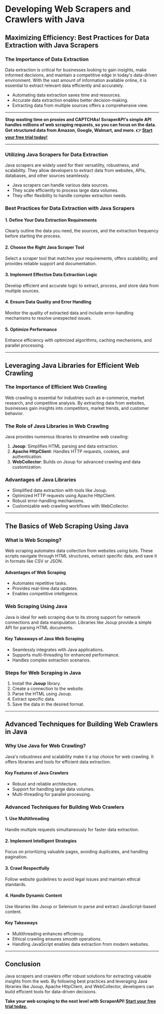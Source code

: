 # Developing Web Scrapers and Crawlers with Java

## Maximizing Efficiency: Best Practices for Data Extraction with Java Scrapers

### The Importance of Data Extraction

Data extraction is critical for businesses looking to gain insights, make informed decisions, and maintain a competitive edge in today's data-driven environment. With the vast amount of information available online, it is essential to extract relevant data efficiently and accurately.

- Automating data extraction saves time and resources.
- Accurate data extraction enables better decision-making.
- Extracting data from multiple sources offers a comprehensive view.

---

**Stop wasting time on proxies and CAPTCHAs! ScraperAPI's simple API handles millions of web scraping requests, so you can focus on the data. Get structured data from Amazon, Google, Walmart, and more. 👉 [Start your free trial today!](https://bit.ly/Scraperapi)**

---

### Utilizing Java Scrapers for Data Extraction

Java scrapers are widely used for their versatility, robustness, and scalability. They allow developers to extract data from websites, APIs, databases, and other sources seamlessly.

- Java scrapers can handle various data sources.
- They scale efficiently to process large data volumes.
- They offer flexibility to handle complex extraction needs.

### Best Practices for Data Extraction with Java Scrapers

#### 1. Define Your Data Extraction Requirements
Clearly outline the data you need, the sources, and the extraction frequency before starting the process.

#### 2. Choose the Right Java Scraper Tool
Select a scraper tool that matches your requirements, offers scalability, and provides reliable support and documentation.

#### 3. Implement Effective Data Extraction Logic
Develop efficient and accurate logic to extract, process, and store data from multiple sources.

#### 4. Ensure Data Quality and Error Handling
Monitor the quality of extracted data and include error-handling mechanisms to resolve unexpected issues.

#### 5. Optimize Performance
Enhance efficiency with optimized algorithms, caching mechanisms, and parallel processing.

---

## Leveraging Java Libraries for Efficient Web Crawling

### The Importance of Efficient Web Crawling

Web crawling is essential for industries such as e-commerce, market research, and competitive analysis. By extracting data from websites, businesses gain insights into competitors, market trends, and customer behavior.

### The Role of Java Libraries in Web Crawling

Java provides numerous libraries to streamline web crawling:

1. **Jsoup**: Simplifies HTML parsing and data extraction.
2. **Apache HttpClient**: Handles HTTP requests, cookies, and authentication.
3. **WebCollector**: Builds on Jsoup for advanced crawling and data customization.

### Advantages of Java Libraries

- Simplified data extraction with tools like Jsoup.
- Optimized HTTP requests using Apache HttpClient.
- Robust error-handling mechanisms.
- Customizable web crawling workflows with WebCollector.

---

## The Basics of Web Scraping Using Java

### What is Web Scraping?

Web scraping automates data collection from websites using bots. These scripts navigate through HTML structures, extract specific data, and save it in formats like CSV or JSON.

#### Advantages of Web Scraping
- Automates repetitive tasks.
- Provides real-time data updates.
- Enables competitive intelligence.

### Web Scraping Using Java

Java is ideal for web scraping due to its strong support for network connections and data manipulation. Libraries like Jsoup provide a simple API for parsing HTML documents.

#### Key Takeaways of Java Web Scraping
- Seamlessly integrates with Java applications.
- Supports multi-threading for enhanced performance.
- Handles complex extraction scenarios.

### Steps for Web Scraping in Java

1. Install the **Jsoup** library.
2. Create a connection to the website.
3. Parse the HTML using Jsoup.
4. Extract specific data.
5. Save the data in the desired format.

---

## Advanced Techniques for Building Web Crawlers in Java

### Why Use Java for Web Crawling?

Java's robustness and scalability make it a top choice for web crawling. It offers libraries and tools for efficient data extraction.

#### Key Features of Java Crawlers
- Robust and reliable architecture.
- Support for handling large data volumes.
- Multi-threading for parallel processing.

### Advanced Techniques for Building Web Crawlers

#### 1. Use Multithreading
Handle multiple requests simultaneously for faster data extraction.

#### 2. Implement Intelligent Strategies
Focus on prioritizing valuable pages, avoiding duplicates, and handling pagination.

#### 3. Crawl Respectfully
Follow website guidelines to avoid legal issues and maintain ethical standards.

#### 4. Handle Dynamic Content
Use libraries like Jsoup or Selenium to parse and extract JavaScript-based content.

#### Key Takeaways
- Multithreading enhances efficiency.
- Ethical crawling ensures smooth operations.
- Handling JavaScript enables data extraction from modern websites.

---

## Conclusion

Java scrapers and crawlers offer robust solutions for extracting valuable insights from the web. By following best practices and leveraging Java libraries like Jsoup, Apache HttpClient, and WebCollector, developers can build efficient tools for data-driven decisions.

**Take your web scraping to the next level with ScraperAPI! [Start your free trial today.](https://bit.ly/Scraperapi)**
